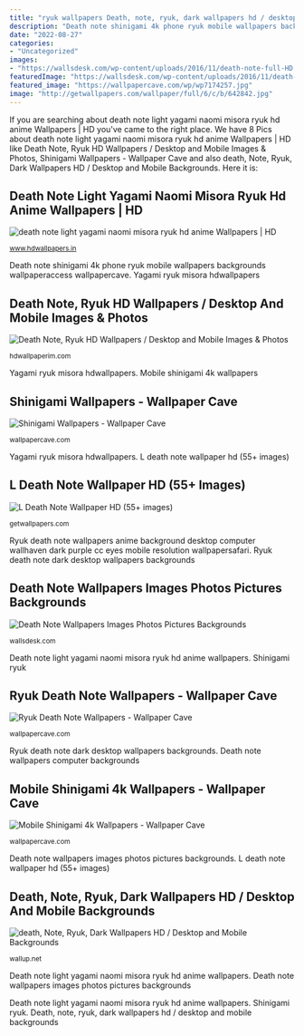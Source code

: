 ```yaml
---
title: "ryuk wallpapers Death, note, ryuk, dark wallpapers hd / desktop and mobile backgrounds"
description: "Death note shinigami 4k phone ryuk mobile wallpapers backgrounds wallpaperaccess wallpapercave"
date: "2022-08-27"
categories:
- "Uncategorized"
images:
- "https://wallsdesk.com/wp-content/uploads/2016/11/death-note-full-HD.jpg"
featuredImage: "https://wallsdesk.com/wp-content/uploads/2016/11/death-note-full-HD.jpg"
featured_image: "https://wallpapercave.com/wp/wp7174257.jpg"
image: "http://getwallpapers.com/wallpaper/full/6/c/b/642842.jpg"
---
```


If you are searching about death note light yagami naomi misora ryuk hd anime Wallpapers | HD you've came to the right place. We have 8 Pics about death note light yagami naomi misora ryuk hd anime Wallpapers | HD like Death Note, Ryuk HD Wallpapers / Desktop and Mobile Images &amp; Photos, Shinigami Wallpapers - Wallpaper Cave and also death, Note, Ryuk, Dark Wallpapers HD / Desktop and Mobile Backgrounds. Here it is:

## Death Note Light Yagami Naomi Misora Ryuk Hd Anime Wallpapers | HD

![death note light yagami naomi misora ryuk hd anime Wallpapers | HD](https://www.hdwallpapers.in/download/death_note_light_yagami_naomi_misora_ryuk_hd_anime-2560x1440.jpg "Shinigami wallpapers")

<small>www.hdwallpapers.in</small>

Death note shinigami 4k phone ryuk mobile wallpapers backgrounds wallpaperaccess wallpapercave. Yagami ryuk misora hdwallpapers

## Death Note, Ryuk HD Wallpapers / Desktop And Mobile Images &amp; Photos

![Death Note, Ryuk HD Wallpapers / Desktop and Mobile Images &amp; Photos](https://hdwallpaperim.com/wp-content/uploads/2017/08/22/101882-Death_Note-Ryuk.jpg "Shinigami ryuk")

<small>hdwallpaperim.com</small>

Yagami ryuk misora hdwallpapers. Mobile shinigami 4k wallpapers

## Shinigami Wallpapers - Wallpaper Cave

![Shinigami Wallpapers - Wallpaper Cave](https://wallpapercave.com/wp/54W2ptg.jpg "Ryuk death note dark desktop wallpapers backgrounds")

<small>wallpapercave.com</small>

Yagami ryuk misora hdwallpapers. L death note wallpaper hd (55+ images)

## L Death Note Wallpaper HD (55+ Images)

![L Death Note Wallpaper HD (55+ images)](http://getwallpapers.com/wallpaper/full/6/c/b/642842.jpg "Death note wallpapers computer backgrounds")

<small>getwallpapers.com</small>

Ryuk death note wallpapers anime background desktop computer wallhaven dark purple cc eyes mobile resolution wallpapersafari. Ryuk death note dark desktop wallpapers backgrounds

## Death Note Wallpapers Images Photos Pictures Backgrounds

![Death Note Wallpapers Images Photos Pictures Backgrounds](https://wallsdesk.com/wp-content/uploads/2016/11/death-note-full-HD.jpg "Death note shinigami 4k phone ryuk mobile wallpapers backgrounds wallpaperaccess wallpapercave")

<small>wallsdesk.com</small>

Death note light yagami naomi misora ryuk hd anime wallpapers. Shinigami ryuk

## Ryuk Death Note Wallpapers - Wallpaper Cave

![Ryuk Death Note Wallpapers - Wallpaper Cave](https://wallpapercave.com/wp/wp4676975.jpg "Ryuk death note wallpapers desktop")

<small>wallpapercave.com</small>

Ryuk death note dark desktop wallpapers backgrounds. Death note wallpapers computer backgrounds

## Mobile Shinigami 4k Wallpapers - Wallpaper Cave

![Mobile Shinigami 4k Wallpapers - Wallpaper Cave](https://wallpapercave.com/wp/wp7174257.jpg "Ryuk death note dark desktop wallpapers backgrounds")

<small>wallpapercave.com</small>

Death note wallpapers images photos pictures backgrounds. L death note wallpaper hd (55+ images)

## Death, Note, Ryuk, Dark Wallpapers HD / Desktop And Mobile Backgrounds

![death, Note, Ryuk, Dark Wallpapers HD / Desktop and Mobile Backgrounds](https://wallup.net/wp-content/uploads/2019/09/08/72384-death-note-ryuk-dark.jpg "Shinigami ryuk")

<small>wallup.net</small>

Death note light yagami naomi misora ryuk hd anime wallpapers. Death note wallpapers images photos pictures backgrounds

Death note light yagami naomi misora ryuk hd anime wallpapers. Shinigami ryuk. Death, note, ryuk, dark wallpapers hd / desktop and mobile backgrounds
